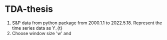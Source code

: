# TDA-thesis

1. S&P data from python package from 2000.1.1 to 2022.5.18. Represent the time series data as Y_{t}
2. Choose window size 'w' and  
